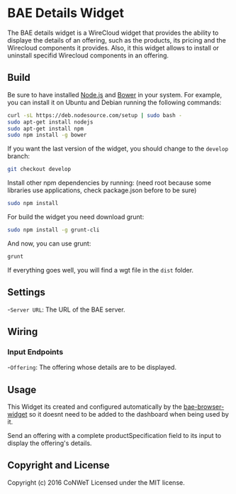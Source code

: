 BAE Details Widget
======================

The BAE details widget is a WireCloud widget that provides the ability to displaye the details of an offering, such as the products, its pricing and the Wirecloud components it provides. Also, it  this widget allows to install or uninstall specifid Wirecloud components in an offering.

Build
-----

Be sure to have installed [Node.js](http://node.js) and [Bower](http://bower.io) in your system. For example, you can install it on Ubuntu and Debian running the following commands:

```bash
curl -sL https://deb.nodesource.com/setup | sudo bash -
sudo apt-get install nodejs
sudo apt-get install npm
sudo npm install -g bower
```

If you want the last version of the widget, you should change to the `develop` branch:

```bash
git checkout develop
```

Install other npm dependencies by running: (need root because some libraries use applications, check package.json before to be sure)

```bash
sudo npm install
```

For build the widget you need download grunt:

```bash
sudo npm install -g grunt-cli
```

And now, you can use grunt:

```bash
grunt
```

If everything goes well, you will find a wgt file in the `dist` folder.

## Settings

-`Server URL`: The URL of the BAE server.

## Wiring

### Input Endpoints

-`Offering`: The offering whose details are to be displayed.

## Usage

This Widget its created and configured automatically by the [bae-browser-widget](https://github.com/Wirecloud/bae-browser-widget) so it doesnt need to be added to the dashboard when being used by it.

Send an offering with a complete productSpecification field to its input to display the offering's details.

## Copyright and License

Copyright (c) 2016 CoNWeT
Licensed under the MIT license.
